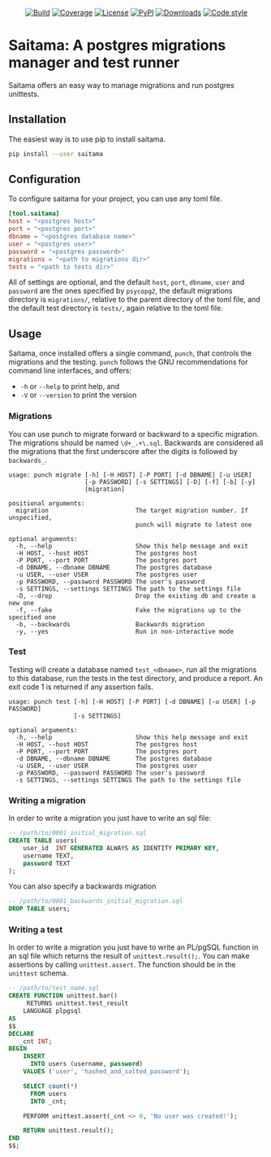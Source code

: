 <p align="center">
<a href="https://travis-ci.org/spapanik/saitama"><img alt="Build" src="https://travis-ci.org/spapanik/saitama.svg?branch=master"></a>
<a href="https://coveralls.io/github/spapanik/saitama"><img alt="Coverage" src="https://coveralls.io/repos/github/spapanik/saitama/badge.svg?branch=master"></a>
<a href="https://github.com/spapanik/saitama/blob/master/LICENSE.txt"><img alt="License" src="https://img.shields.io/github/license/spapanik/saitama"></a>
<a href="https://pypi.org/project/saitama"><img alt="PyPI" src="https://img.shields.io/pypi/v/saitama"></a>
<a href="https://pepy.tech/project/saitama"><img alt="Downloads" src="https://pepy.tech/badge/saitama"></a>
<a href="https://github.com/psf/black"><img alt="Code style" src="https://img.shields.io/badge/code%20style-black-000000.svg"></a>
</p>

# Saitama: A postgres migrations manager and test runner

Saitama offers an easy way to manage migrations and run postgres unittests.

## Installation

The easiest way is to use pip to install saitama.

```bash
pip install --user saitama
```

## Configuration
To configure saitama for your project, you can use any toml file.

```toml
[tool.saitama]
host = "<postgres host>"
port = "<postgres port>"
dbname = "<postgres database name>"
user = "<postgres user>"
password = "<postgres password>"
migrations = "<path to migrations dir>"
tests = "<path to tests dir>"
```

All of settings are optional, and the default `host`, `port`, `dbname`, `user` and `password` are the ones specified by `psycopg2`, the default migrations directory is `migrations/`, relative to the parent directory of the toml file, and the default test directory is `tests/`, again relative to the toml file.


## Usage
Saitama, once installed offers a single command, `punch`, that controls the migrations and the testing. `punch` follows the GNU recommendations for command line interfaces, and offers:
* `-h` or `--help` to print help, and
* `-V` or `--version` to print the version

### Migrations
You can use punch to migrate forward or backward to a specific migration. The migrations should be named `\d+_.+\.sql`. Backwards are considered all the migrations that the first underscore after the digits is followed by `backwards_`.

```
usage: punch migrate [-h] [-H HOST] [-P PORT] [-d DBNAME] [-u USER]
                     [-p PASSWORD] [-s SETTINGS] [-D] [-f] [-b] [-y]
                     [migration]

positional arguments:
  migration                        The target migration number. If unspecified,
                                   punch will migrate to latest one

optional arguments:
  -h, --help                       Show this help message and exit
  -H HOST, --host HOST             The postgres host
  -P PORT, --port PORT             The postgres port
  -d DBNAME, --dbname DBNAME       The postgres database
  -u USER, --user USER             The postgres user
  -p PASSWORD, --password PASSWORD The user's password
  -s SETTINGS, --settings SETTINGS The path to the settings file
  -D, --drop                       Drop the existing db and create a new one
  -f, --fake                       Fake the migrations up to the specified one
  -b, --backwards                  Backwards migration
  -y, --yes                        Run in non-interactive mode
```

### Test
Testing will create a database named `test_<dbname>`, run all the migrations to this database, run the tests in the test directory, and produce a report. An exit code 1 is returned if any assertion fails.

```
usage: punch test [-h] [-H HOST] [-P PORT] [-d DBNAME] [-u USER] [-p PASSWORD]
                  [-s SETTINGS]

optional arguments:
  -h, --help                       Show this help message and exit
  -H HOST, --host HOST             The postgres host
  -P PORT, --port PORT             The postgres port
  -d DBNAME, --dbname DBNAME       The postgres database
  -u USER, --user USER             The postgres user
  -p PASSWORD, --password PASSWORD The user's password
  -s SETTINGS, --settings SETTINGS The path to the settings file
```

### Writing a migration
In order to write a migration you just have to write an sql file:

```sql
-- /path/to/0001_initial_migration.sql
CREATE TABLE users(
    user_id  INT GENERATED ALWAYS AS IDENTITY PRIMARY KEY,
    username TEXT,
    password TEXT
);
```
You can also specify a backwards migration

```sql
-- /path/to/0001_backwards_initial_migration.sql
DROP TABLE users;
```

### Writing a test
In order to write a migration you just have to write an PL/pgSQL function in an sql file which returns the result of `unittest.result();`. You can make assertions by calling `unittest.assert`. The function should be in the `unittest` schema.

```sql
-- /path/to/test_name.sql
CREATE FUNCTION unittest.bar()
     RETURNS unittest.test_result
    LANGUAGE plpgsql
AS
$$
DECLARE
   _cnt INT;
BEGIN
    INSERT
      INTO users (username, password)
    VALUES ('user', 'hashed_and_salted_password');

    SELECT count(*)
      FROM users
      INTO _cnt;

    PERFORM unittest.assert(_cnt <> 0, 'No user was created!');

    RETURN unittest.result();
END
$$;
```

